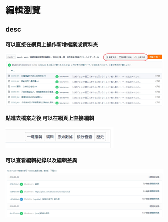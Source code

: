 # 編輯瀏覽

## desc

### 可以直接在網頁上操作新增檔案或資料夾

![v001](../img/v001.jpg)

### 點進去檔案之後 可以在網頁上直接編輯

![v002](../img/v002.jpg)

### 可以查看編輯紀錄以及編輯差異

![v003](../img/v003.jpg)
